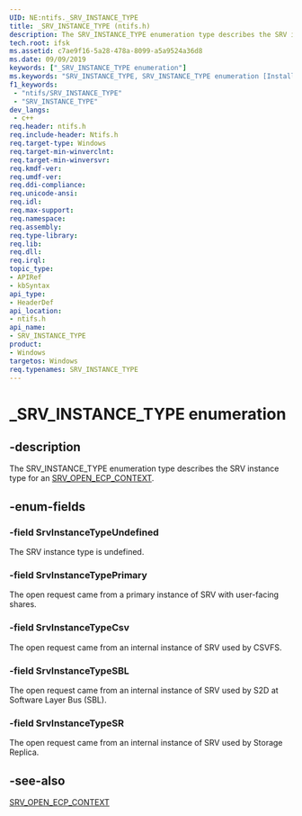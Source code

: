 ```yaml
---
UID: NE:ntifs._SRV_INSTANCE_TYPE
title: _SRV_INSTANCE_TYPE (ntifs.h)
description: The SRV_INSTANCE_TYPE enumeration type describes the SRV instance type for an SRV_OPEN_ECP_CONTEXT.
tech.root: ifsk
ms.assetid: c7ae9f16-5a28-478a-8099-a5a9524a36d8
ms.date: 09/09/2019
keywords: ["_SRV_INSTANCE_TYPE enumeration"]
ms.keywords: "SRV_INSTANCE_TYPE, SRV_INSTANCE_TYPE enumeration [Installable File System Drivers], *PSRV_INSTANCE_TYPE"
f1_keywords:
 - "ntifs/SRV_INSTANCE_TYPE"
 - "SRV_INSTANCE_TYPE"
dev_langs:
 - c++
req.header: ntifs.h
req.include-header: Ntifs.h
req.target-type: Windows
req.target-min-winverclnt: 
req.target-min-winversvr: 
req.kmdf-ver: 
req.umdf-ver: 
req.ddi-compliance: 
req.unicode-ansi: 
req.idl: 
req.max-support: 
req.namespace: 
req.assembly: 
req.type-library: 
req.lib: 
req.dll: 
req.irql: 
topic_type:
- APIRef
- kbSyntax
api_type:
- HeaderDef
api_location:
- ntifs.h
api_name:
- SRV_INSTANCE_TYPE
product:
- Windows
targetos: Windows
req.typenames: SRV_INSTANCE_TYPE
---
```


# _SRV_INSTANCE_TYPE enumeration

## -description

The SRV_INSTANCE_TYPE enumeration type describes the SRV instance type for an [SRV_OPEN_ECP_CONTEXT](ns-ntifs-_srv_open_ecp_context.md).

## -enum-fields

### -field SrvInstanceTypeUndefined

The SRV instance type is undefined.

### -field SrvInstanceTypePrimary

The open request came from a primary instance of SRV with user-facing shares.

### -field SrvInstanceTypeCsv

The open request came from an internal instance of SRV used by CSVFS.

### -field SrvInstanceTypeSBL

The open request came from an internal instance of SRV used by S2D at Software Layer Bus (SBL).

### -field SrvInstanceTypeSR

The open request came from an internal instance of SRV used by Storage Replica.

## -see-also

[SRV_OPEN_ECP_CONTEXT](ns-ntifs-_srv_open_ecp_context.md)
